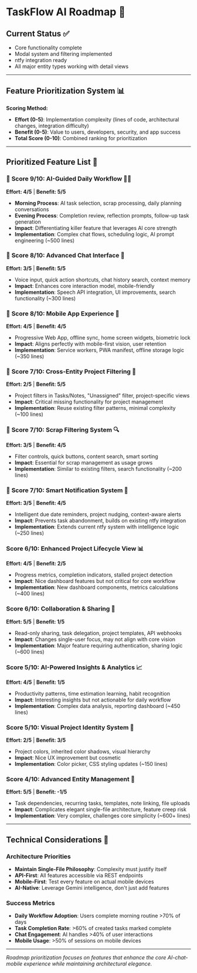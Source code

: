 # TaskFlow AI Roadmap 🚀

## Current Status ✅
- Core functionality complete
- Modal system and filtering implemented  
- ntfy integration ready
- All major entity types working with detail views

---

## Feature Prioritization System 📊

**Scoring Method:**
- **Effort (0-5)**: Implementation complexity (lines of code, architectural changes, integration difficulty)
- **Benefit (0-5)**: Value to users, developers, security, and app success
- **Total Score (0-10)**: Combined ranking for prioritization

---

## Prioritized Feature List 🎯

### 🥇 **Score 9/10: AI-Guided Daily Workflow** 🌅🌙
**Effort: 4/5** | **Benefit: 5/5**
- **Morning Process**: AI task selection, scrap processing, daily planning conversations
- **Evening Process**: Completion review, reflection prompts, follow-up task generation
- **Impact**: Differentiating killer feature that leverages AI core strength
- **Implementation**: Complex chat flows, scheduling logic, AI prompt engineering (~500 lines)

### 🥈 **Score 8/10: Advanced Chat Interface** 💬  
**Effort: 3/5** | **Benefit: 5/5**
- Voice input, quick action shortcuts, chat history search, context memory
- **Impact**: Enhances core interaction model, mobile-friendly
- **Implementation**: Speech API integration, UI improvements, search functionality (~300 lines)

### 🥈 **Score 8/10: Mobile App Experience** 📱
**Effort: 4/5** | **Benefit: 4/5** 
- Progressive Web App, offline sync, home screen widgets, biometric lock
- **Impact**: Aligns perfectly with mobile-first vision, user retention
- **Implementation**: Service workers, PWA manifest, offline storage logic (~350 lines)

### 🥉 **Score 7/10: Cross-Entity Project Filtering** 🔗
**Effort: 2/5** | **Benefit: 5/5**
- Project filters in Tasks/Notes, "Unassigned" filter, project-specific views
- **Impact**: Critical missing functionality for project management
- **Implementation**: Reuse existing filter patterns, minimal complexity (~100 lines)

### 🥉 **Score 7/10: Scrap Filtering System** 🔍
**Effort: 3/5** | **Benefit: 4/5**  
- Filter controls, quick buttons, content search, smart sorting
- **Impact**: Essential for scrap management as usage grows
- **Implementation**: Similar to existing filters, search functionality (~200 lines)

### 🥉 **Score 7/10: Smart Notification System** 📱
**Effort: 3/5** | **Benefit: 4/5**
- Intelligent due date reminders, project nudging, context-aware alerts  
- **Impact**: Prevents task abandonment, builds on existing ntfy integration
- **Implementation**: Extends current ntfy system with intelligence logic (~250 lines)

### **Score 6/10: Enhanced Project Lifecycle View** 📊  
**Effort: 4/5** | **Benefit: 2/5**
- Progress metrics, completion indicators, stalled project detection
- **Impact**: Nice dashboard features but not critical for core workflow
- **Implementation**: New dashboard components, metrics calculations (~400 lines)

### **Score 6/10: Collaboration & Sharing** 👥
**Effort: 5/5** | **Benefit: 1/5** 
- Read-only sharing, task delegation, project templates, API webhooks
- **Impact**: Changes single-user focus, may not align with core vision
- **Implementation**: Major feature requiring authentication, sharing logic (~600 lines)

### **Score 5/10: AI-Powered Insights & Analytics** 📈
**Effort: 4/5** | **Benefit: 1/5**
- Productivity patterns, time estimation learning, habit recognition
- **Impact**: Interesting insights but not actionable for daily workflow  
- **Implementation**: Complex data analysis, reporting dashboard (~450 lines)

### **Score 5/10: Visual Project Identity System** 🎨
**Effort: 2/5** | **Benefit: 3/5**
- Project colors, inherited color shadows, visual hierarchy
- **Impact**: Nice UX improvement but cosmetic
- **Implementation**: Color picker, CSS styling updates (~150 lines)

### **Score 4/10: Advanced Entity Management** 📝
**Effort: 5/5** | **Benefit: -1/5**
- Task dependencies, recurring tasks, templates, note linking, file uploads
- **Impact**: Complicates elegant single-file architecture, feature creep risk
- **Implementation**: Very complex, challenges core simplicity (~600+ lines)

---

## Technical Considerations 🔧

### Architecture Priorities
- **Maintain Single-File Philosophy**: Complexity must justify itself
- **API-First**: All features accessible via REST endpoints  
- **Mobile-First**: Test every feature on actual mobile devices
- **AI-Native**: Leverage Gemini intelligence, don't just add features

### Success Metrics
- **Daily Workflow Adoption**: Users complete morning routine >70% of days
- **Task Completion Rate**: >60% of created tasks marked complete
- **Chat Engagement**: AI handles >40% of user interactions
- **Mobile Usage**: >50% of sessions on mobile devices

---

*Roadmap prioritization focuses on features that enhance the core AI-chat-mobile experience while maintaining architectural elegance.*